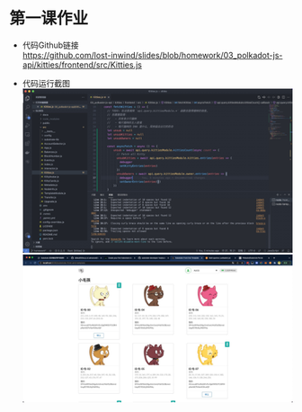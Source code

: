 # 第一课作业
- 代码Github链接  
https://github.com/lost-inwind/slides/blob/homework/03_polkadot-js-api/kitties/frontend/src/Kitties.js

- 代码运行截图  
![代码运行截图0](./img/lesson3-0.png)
![代码运行截图1](./img/lesson3-1.png)
